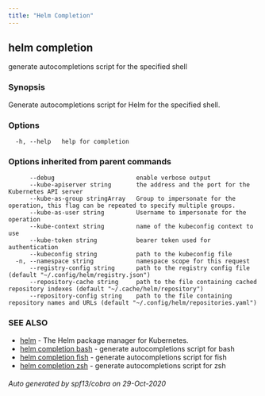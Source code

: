 ```yaml
---
title: "Helm Completion"
---
```


## helm completion

generate autocompletions script for the specified shell

### Synopsis


Generate autocompletions script for Helm for the specified shell.


### Options

```
  -h, --help   help for completion
```

### Options inherited from parent commands

```
      --debug                       enable verbose output
      --kube-apiserver string       the address and the port for the Kubernetes API server
      --kube-as-group stringArray   Group to impersonate for the operation, this flag can be repeated to specify multiple groups.
      --kube-as-user string         Username to impersonate for the operation
      --kube-context string         name of the kubeconfig context to use
      --kube-token string           bearer token used for authentication
      --kubeconfig string           path to the kubeconfig file
  -n, --namespace string            namespace scope for this request
      --registry-config string      path to the registry config file (default "~/.config/helm/registry.json")
      --repository-cache string     path to the file containing cached repository indexes (default "~/.cache/helm/repository")
      --repository-config string    path to the file containing repository names and URLs (default "~/.config/helm/repositories.yaml")
```

### SEE ALSO

* [helm](helm.md)	 - The Helm package manager for Kubernetes.
* [helm completion bash](helm_completion_bash.md)	 - generate autocompletions script for bash
* [helm completion fish](helm_completion_fish.md)	 - generate autocompletions script for fish
* [helm completion zsh](helm_completion_zsh.md)	 - generate autocompletions script for zsh

###### Auto generated by spf13/cobra on 29-Oct-2020

